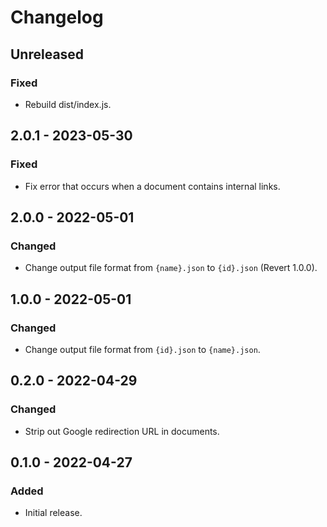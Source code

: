 # Changelog

## Unreleased

### Fixed

- Rebuild dist/index.js.

## 2.0.1 - 2023-05-30

### Fixed

- Fix error that occurs when a document contains internal links.

## 2.0.0 - 2022-05-01

### Changed

- Change output file format from `{name}.json` to `{id}.json` (Revert 1.0.0).

## 1.0.0 - 2022-05-01

### Changed

- Change output file format from `{id}.json` to `{name}.json`.

## 0.2.0 - 2022-04-29

### Changed

- Strip out Google redirection URL in documents.

## 0.1.0 - 2022-04-27

### Added

- Initial release.
